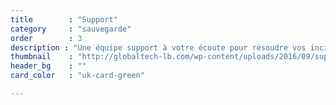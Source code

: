 ```yaml
---
title        : "Support"
category     : "sauvegarde"
order        : 3
description : "Une équipe support à votre écoute pour résoudre vos incidents et vous apportez les meilleures réponses. Ces personnes sont en relation étroites avec nos équipes de projets et connaissent votre infrastructures."
thumbnail    : "http://globaltech-lb.com/wp-content/uploads/2016/09/support-solutions-banner.jpg"
header_bg    : ""
card_color   : "uk-card-green"

---
```

